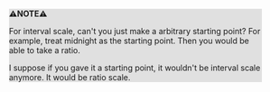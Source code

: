 <div style="margin:2em; background-color: #e0e0e0;">

<strong>⚠️NOTE️️️⚠️</strong>

For interval scale, can't you just make a arbitrary starting point? For example, treat midnight as the starting point. Then you would be able to take a ratio.

I suppose if you gave it a starting point, it wouldn't be interval scale anymore. It would be ratio scale.
</div>

